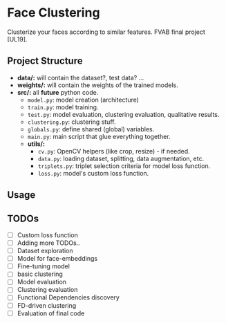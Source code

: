 # Face Clustering
Clusterize your faces according to similar features. FVAB final project [UL19].

## Project Structure

* **data/:** will contain the dataset?, test data? ...
* **weights/:** will contain the weights of the trained models.
* **src/:** all **future** python code.
  * `model.py`: model creation (architecture)
  * `train.py`: model training.
  * `test.py`: model evaluation, clustering evaluation, qualitative results.
  * `clustering.py`: clustering stuff.
  * `globals.py`: define shared (global) variables.
  * `main.py`: main script that glue everything together.
  * **utils/:** 
    * `cv.py`: OpenCV helpers (like crop, resize) - if needed.
    * `data.py`: loading dataset, splitting, data augmentation, etc.
    * `triplets.py`: triplet selection criteria for model loss function.
    * `loss.py`: model's custom loss function.

## Usage



## TODOs

- [ ] Custom loss function 
- [ ] Adding more TODOs..
- [ ] Dataset exploration
- [ ] Model for face-embeddings
- [ ] Fine-tuning model
- [ ] basic clustering
- [ ] Model evaluation
- [ ] Clustering evaluation
- [ ] Functional Dependencies discovery
- [ ] FD-driven clustering
- [ ] Evaluation of final code